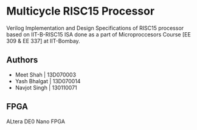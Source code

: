 # Multicycle RISC15 Processor

Verilog Implementation and Design Specifications of RISC15 processor based on IIT-B-RISC15 ISA done as a part of Microproccesors Course [EE 309 & EE 337] at IIT-Bombay.

## Authors
* Meet Shah     | 13D070003
* Yash Bhalgat  | 13D070014
* Navjot Singh  | 130110071 

## FPGA 
ALtera DE0 Nano FPGA
